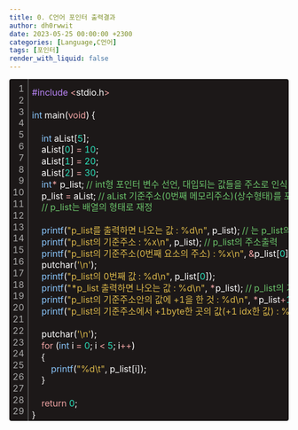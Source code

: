 ```yaml
---
title: 0. C언어 포인터 출력결과
author: dh0rwwit
date: 2023-05-25 00:00:00 +2300
categories: [Language,C언어]
tags: [포인터]
render_with_liquid: false
---
```



<div class="colorscripter-code" style="color:#FFFFFF;font-family:Consolas,font-size:'20px' ,'Liberation Mono', Menlo, Courier, monospace !important; position:relative !important;overflow:auto"><table class="colorscripter-code-table" style="margin:0;padding:0;border:none;background-color:#1C1818;border-radius:4px;" cellspacing="0" cellpadding="0"><tr><td style="padding:6px;border-right:2px solid #4f4f4f"><div style="margin:0;padding:0;word-break:normal;text-align:right;color:#aaa;font-family:Consolas,font-size:'20px' ,'Liberation Mono', Menlo, Courier, monospace !important;line-height:130%"><div style="line-height:130%">1</div><div style="line-height:130%">2</div><div style="line-height:130%">3</div><div style="line-height:130%">4</div><div style="line-height:130%">5</div><div style="line-height:130%">6</div><div style="line-height:130%">7</div><div style="line-height:130%">8</div><div style="line-height:130%">9</div><div style="line-height:130%">10</div><div style="line-height:130%">11</div><div style="line-height:130%">12</div><div style="line-height:130%">13</div><div style="line-height:130%">14</div><div style="line-height:130%">15</div><div style="line-height:130%">16</div><div style="line-height:130%">17</div><div style="line-height:130%">18</div><div style="line-height:130%">19</div><div style="line-height:130%">20</div><div style="line-height:130%">21</div><div style="line-height:130%">22</div><div style="line-height:130%">23</div><div style="line-height:130%">24</div><div style="line-height:130%">25</div><div style="line-height:130%">26</div><div style="line-height:130%">27</div><div style="line-height:130%">28</div><div style="line-height:130%">29</div></div></td><td style="padding:6px 0;text-align:left"><div style="margin:0;padding:0;color:#FFFFFF;font-family:Consolas,font-size:'20px' ,'Liberation Mono', Menlo, Courier, monospace !important;line-height:130%"><div style="padding:0 6px; white-space:pre; line-height:130%"><font color="#BB86F9">#include</font>&nbsp;<font color="#BC2E40"></font><font color="#F1A5A5">&lt;</font>stdio.h<font color="#BC2E40"></font><font color="#F1A5A5">&gt;</font></div><div style="padding:0 6px; white-space:pre; line-height:130%">&nbsp;</div><div style="padding:0 6px; white-space:pre; line-height:130%"><font color="#8AC7FD">int</font>&nbsp;main(<font color="#F1A5A5">void</font>)&nbsp;{</div><div style="padding:0 6px; white-space:pre; line-height:130%">&nbsp;</div><div style="padding:0 6px; white-space:pre; line-height:130%">&nbsp;&nbsp;&nbsp;&nbsp;<font color="#8AC7FD">int</font>&nbsp;aList[<font color="#2CE1BC">5</font>];</div><div style="padding:0 6px; white-space:pre; line-height:130%">&nbsp;&nbsp;&nbsp;&nbsp;aList[<font color="#2CE1BC">0</font>]&nbsp;<font color="#BC2E40"></font><font color="#F1A5A5">=</font>&nbsp;<font color="#2CE1BC">10</font>;</div><div style="padding:0 6px; white-space:pre; line-height:130%">&nbsp;&nbsp;&nbsp;&nbsp;aList[<font color="#2CE1BC">1</font>]&nbsp;<font color="#BC2E40"></font><font color="#F1A5A5">=</font>&nbsp;<font color="#2CE1BC">20</font>;</div><div style="padding:0 6px; white-space:pre; line-height:130%">&nbsp;&nbsp;&nbsp;&nbsp;aList[<font color="#2CE1BC">2</font>]&nbsp;<font color="#BC2E40"></font><font color="#F1A5A5">=</font>&nbsp;<font color="#2CE1BC">30</font>;</div><div style="padding:0 6px; white-space:pre; line-height:130%">&nbsp;&nbsp;&nbsp;&nbsp;<font color="#8AC7FD">int</font><font color="#F1A5A5">*</font>&nbsp;p_list;&nbsp;<font color="#6BC46B">//&nbsp;int형&nbsp;포인터&nbsp;변수&nbsp;선언,&nbsp;대입되는&nbsp;값들을&nbsp;주소로&nbsp;인식</font></div><div style="padding:0 6px; white-space:pre; line-height:130%">&nbsp;&nbsp;&nbsp;&nbsp;p_list&nbsp;<font color="#BC2E40"></font><font color="#F1A5A5">=</font>&nbsp;aList;&nbsp;<font color="#6BC46B">//&nbsp;aList&nbsp;기준주소(0번째&nbsp;메모리주소)(상수형태)를&nbsp;포인터변수&nbsp;p_list에&nbsp;담음</font></div><div style="padding:0 6px; white-space:pre; line-height:130%">&nbsp;&nbsp;&nbsp;&nbsp;<font color="#6BC46B">//&nbsp;p_list는&nbsp;배열의&nbsp;형태로&nbsp;재정</font></div><div style="padding:0 6px; white-space:pre; line-height:130%">&nbsp;</div><div style="padding:0 6px; white-space:pre; line-height:130%">&nbsp;&nbsp;&nbsp;&nbsp;<font color="#8AC7FD">printf</font>(<font color="#DBB84A">"p_list를&nbsp;출력하면&nbsp;나오는&nbsp;값&nbsp;:&nbsp;%d\n"</font>,&nbsp;p_list);&nbsp;<font color="#6BC46B">//&nbsp;는&nbsp;p_list의&nbsp;기준&nbsp;주소값을&nbsp;읽는다.</font></div><div style="padding:0 6px; white-space:pre; line-height:130%">&nbsp;&nbsp;&nbsp;&nbsp;<font color="#8AC7FD">printf</font>(<font color="#DBB84A">"p_list의&nbsp;기준주소&nbsp;:&nbsp;%x\n"</font>,&nbsp;p_list);&nbsp;<font color="#6BC46B">//&nbsp;p_list의&nbsp;주소출력</font></div><div style="padding:0 6px; white-space:pre; line-height:130%">&nbsp;&nbsp;&nbsp;&nbsp;<font color="#8AC7FD">printf</font>(<font color="#DBB84A">"p_list의&nbsp;기준주소(0번째&nbsp;요소의&nbsp;주소)&nbsp;:&nbsp;%x\n"</font>,&nbsp;<font color="#BC2E40"></font><font color="#F1A5A5">&amp;</font>p_list[<font color="#2CE1BC">0</font>]);&nbsp;<font color="#6BC46B">//&nbsp;p_list의&nbsp;주소출력</font></div><div style="padding:0 6px; white-space:pre; line-height:130%">&nbsp;&nbsp;&nbsp;&nbsp;putchar(<font color="#DBB84A">'\n'</font>);</div><div style="padding:0 6px; white-space:pre; line-height:130%">&nbsp;&nbsp;&nbsp;&nbsp;<font color="#8AC7FD">printf</font>(<font color="#DBB84A">"p_list의&nbsp;0번째&nbsp;값&nbsp;:&nbsp;%d\n"</font>,&nbsp;p_list[<font color="#2CE1BC">0</font>]);</div><div style="padding:0 6px; white-space:pre; line-height:130%">&nbsp;&nbsp;&nbsp;&nbsp;<font color="#8AC7FD">printf</font>(<font color="#DBB84A">"*p_list&nbsp;출력하면&nbsp;나오는&nbsp;값&nbsp;:&nbsp;%d\n"</font>,&nbsp;<font color="#BC2E40"></font><font color="#F1A5A5">*</font>p_list);&nbsp;<font color="#6BC46B">//&nbsp;p_list의&nbsp;기준주소에&nbsp;있는&nbsp;값&nbsp;출력</font></div><div style="padding:0 6px; white-space:pre; line-height:130%">&nbsp;&nbsp;&nbsp;&nbsp;<font color="#8AC7FD">printf</font>(<font color="#DBB84A">"p_list의&nbsp;기준주소안의&nbsp;값에&nbsp;+1을&nbsp;한&nbsp;것&nbsp;:&nbsp;%d\n"</font>,&nbsp;<font color="#BC2E40"></font><font color="#F1A5A5">*</font>p_list<font color="#BC2E40"></font><font color="#F1A5A5">+</font><font color="#2CE1BC">1</font>);&nbsp;</div><div style="padding:0 6px; white-space:pre; line-height:130%">&nbsp;&nbsp;&nbsp;&nbsp;<font color="#8AC7FD">printf</font>(<font color="#DBB84A">"p_list의&nbsp;기준주소에서&nbsp;+1byte한&nbsp;곳의&nbsp;값(+1&nbsp;idx한&nbsp;값)&nbsp;:&nbsp;%d\n"</font>,&nbsp;<font color="#BC2E40"></font><font color="#F1A5A5">*</font>(p_list<font color="#BC2E40"></font><font color="#F1A5A5">+</font><font color="#2CE1BC">1</font>));&nbsp;</div><div style="padding:0 6px; white-space:pre; line-height:130%">&nbsp;</div><div style="padding:0 6px; white-space:pre; line-height:130%">&nbsp;&nbsp;&nbsp;&nbsp;putchar(<font color="#DBB84A">'\n'</font>);</div><div style="padding:0 6px; white-space:pre; line-height:130%">&nbsp;&nbsp;&nbsp;&nbsp;<font color="#F1A5A5">for</font>&nbsp;(<font color="#8AC7FD">int</font>&nbsp;i&nbsp;<font color="#BC2E40"></font><font color="#F1A5A5">=</font>&nbsp;<font color="#2CE1BC">0</font>;&nbsp;i&nbsp;<font color="#BC2E40"></font><font color="#F1A5A5">&lt;</font>&nbsp;<font color="#2CE1BC">5</font>;&nbsp;i<font color="#BC2E40"></font><font color="#F1A5A5">+</font><font color="#BC2E40"></font><font color="#F1A5A5">+</font>)</div><div style="padding:0 6px; white-space:pre; line-height:130%">&nbsp;&nbsp;&nbsp;&nbsp;{</div><div style="padding:0 6px; white-space:pre; line-height:130%">&nbsp;&nbsp;&nbsp;&nbsp;&nbsp;&nbsp;&nbsp;&nbsp;<font color="#8AC7FD">printf</font>(<font color="#DBB84A">"%d\t"</font>,&nbsp;p_list[i]);</div><div style="padding:0 6px; white-space:pre; line-height:130%">&nbsp;&nbsp;&nbsp;&nbsp;}</div><div style="padding:0 6px; white-space:pre; line-height:130%">&nbsp;&nbsp;&nbsp;&nbsp;</div><div style="padding:0 6px; white-space:pre; line-height:130%">&nbsp;&nbsp;&nbsp;&nbsp;<font color="#F1A5A5">return</font>&nbsp;<font color="#2CE1BC">0</font>;</div><div style="padding:0 6px; white-space:pre; line-height:130%">}</div></div><div style="text-align:right;margin-top:-13px;margin-right:5px;font-size:9px;font-style:italic"></div></td><td style="vertical-align:bottom;padding:0 2px 4px 0"></td></tr></table></div>